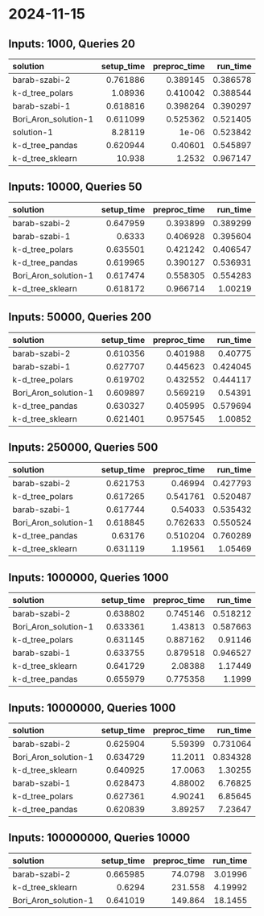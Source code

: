 # 2024-11-15

## Inputs: 1000, Queries 20

| solution             |   setup_time |   preproc_time |   run_time |
|:---------------------|-------------:|---------------:|-----------:|
| barab-szabi-2        |     0.761886 |       0.389145 |   0.386578 |
| k-d_tree_polars      |     1.08936  |       0.410042 |   0.388544 |
| barab-szabi-1        |     0.618816 |       0.398264 |   0.390297 |
| Bori_Aron_solution-1 |     0.611099 |       0.525362 |   0.521405 |
| solution-1           |     8.28119  |       1e-06    |   0.523842 |
| k-d_tree_pandas      |     0.620944 |       0.40601  |   0.545897 |
| k-d_tree_sklearn     |    10.938    |       1.2532   |   0.967147 |

## Inputs: 10000, Queries 50

| solution             |   setup_time |   preproc_time |   run_time |
|:---------------------|-------------:|---------------:|-----------:|
| barab-szabi-2        |     0.647959 |       0.393899 |   0.389299 |
| barab-szabi-1        |     0.6333   |       0.406928 |   0.395604 |
| k-d_tree_polars      |     0.635501 |       0.421242 |   0.406547 |
| k-d_tree_pandas      |     0.619965 |       0.390127 |   0.536931 |
| Bori_Aron_solution-1 |     0.617474 |       0.558305 |   0.554283 |
| k-d_tree_sklearn     |     0.618172 |       0.966714 |   1.00219  |

## Inputs: 50000, Queries 200

| solution             |   setup_time |   preproc_time |   run_time |
|:---------------------|-------------:|---------------:|-----------:|
| barab-szabi-2        |     0.610356 |       0.401988 |   0.40775  |
| barab-szabi-1        |     0.627707 |       0.445623 |   0.424045 |
| k-d_tree_polars      |     0.619702 |       0.432552 |   0.444117 |
| Bori_Aron_solution-1 |     0.609897 |       0.569219 |   0.54391  |
| k-d_tree_pandas      |     0.630327 |       0.405995 |   0.579694 |
| k-d_tree_sklearn     |     0.621401 |       0.957545 |   1.00852  |

## Inputs: 250000, Queries 500

| solution             |   setup_time |   preproc_time |   run_time |
|:---------------------|-------------:|---------------:|-----------:|
| barab-szabi-2        |     0.621753 |       0.46994  |   0.427793 |
| k-d_tree_polars      |     0.617265 |       0.541761 |   0.520487 |
| barab-szabi-1        |     0.617744 |       0.54033  |   0.535432 |
| Bori_Aron_solution-1 |     0.618845 |       0.762633 |   0.550524 |
| k-d_tree_pandas      |     0.63176  |       0.510204 |   0.760289 |
| k-d_tree_sklearn     |     0.631119 |       1.19561  |   1.05469  |

## Inputs: 1000000, Queries 1000

| solution             |   setup_time |   preproc_time |   run_time |
|:---------------------|-------------:|---------------:|-----------:|
| barab-szabi-2        |     0.638802 |       0.745146 |   0.518212 |
| Bori_Aron_solution-1 |     0.633361 |       1.43813  |   0.587663 |
| k-d_tree_polars      |     0.631145 |       0.887162 |   0.91146  |
| barab-szabi-1        |     0.633755 |       0.879518 |   0.946527 |
| k-d_tree_sklearn     |     0.641729 |       2.08388  |   1.17449  |
| k-d_tree_pandas      |     0.655979 |       0.775358 |   1.1999   |

## Inputs: 10000000, Queries 1000

| solution             |   setup_time |   preproc_time |   run_time |
|:---------------------|-------------:|---------------:|-----------:|
| barab-szabi-2        |     0.625904 |        5.59399 |   0.731064 |
| Bori_Aron_solution-1 |     0.634729 |       11.2011  |   0.834328 |
| k-d_tree_sklearn     |     0.640925 |       17.0063  |   1.30255  |
| barab-szabi-1        |     0.628473 |        4.88002 |   6.76825  |
| k-d_tree_polars      |     0.627361 |        4.90241 |   6.85645  |
| k-d_tree_pandas      |     0.620839 |        3.89257 |   7.23647  |

## Inputs: 100000000, Queries 10000

| solution             |   setup_time |   preproc_time |   run_time |
|:---------------------|-------------:|---------------:|-----------:|
| barab-szabi-2        |     0.665985 |        74.0798 |    3.01996 |
| k-d_tree_sklearn     |     0.6294   |       231.558  |    4.19992 |
| Bori_Aron_solution-1 |     0.641019 |       149.864  |   18.1455  |
